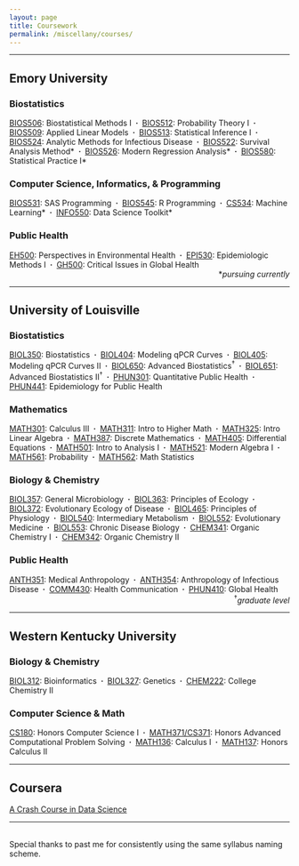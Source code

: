 ```yaml
---
layout: page
title: Coursework
permalink: /miscellany/courses/
---
```


<hr>
<h2>Emory University</h2>

<h3>Biostatistics</h3>
<a href="website/docs/Syllabi/Emory/Syllabus-BIOS506.pdf">BIOS506</a>: Biostatistical Methods I
<b>&nbsp;&middot;&nbsp;</b> <a href="website/docs/Syllabi/Emory/Syllabus-BIOS512.pdf">BIOS512</a>: Probability Theory I
<b>&nbsp;&middot;&nbsp;</b> <a href="website/docs/Syllabi/Emory/Syllabus-BIOS509.pdf">BIOS509</a>: Applied Linear Models
<b>&nbsp;&middot;&nbsp;</b> <a href="website/docs/Syllabi/Emory/Syllabus-BIOS513.pdf">BIOS513</a>: Statistical Inference I
<b>&nbsp;&middot;&nbsp;</b> <a href="website/docs/Syllabi/Emory/Syllabus-BIOS524.pdf">BIOS524</a>: Analytic Methods for Infectious Disease
<b>&nbsp;&middot;&nbsp;</b> <a href="website/docs/Syllabi/Emory/Syllabus-BIOS522.pdf">BIOS522</a>: Survival Analysis Method* 
<b>&nbsp;&middot;&nbsp;</b> <a href="website/docs/Syllabi/Emory/Syllabus-BIOS526.pdf">BIOS526</a>: Modern Regression Analysis*
<b>&nbsp;&middot;&nbsp;</b> <a href="website/docs/Syllabi/Emory/Syllabus-BIOS580.pdf">BIOS580</a>: Statistical Practice I*



<h3>Computer Science, Informatics, & Programming</h3>
<a href="website/docs/Syllabi/Emory/Syllabus-BIOS531.pdf">BIOS531</a>: SAS Programming
<b>&nbsp;&middot;&nbsp;</b> <a href="website/docs/Syllabi/Emory/Syllabus-BIOS545.pdf">BIOS545</a>: R Programming
<b>&nbsp;&middot;&nbsp;</b> <a href="website/docs/Syllabi/Emory/Syllabus-CS534.pdf">CS534</a>: Machine Learning*
<b>&nbsp;&middot;&nbsp;</b> <a href="website/docs/Syllabi/Emory/Syllabus-INFO550.pdf">INFO550</a>: Data Science Toolkit*


<h3>Public Health</h3>
<a href="website/docs/Syllabi/Emory/Syllabus-EH500.pdf">EH500</a>: Perspectives in Environmental Health
<b>&nbsp;&middot;&nbsp;</b> <a href="website/docs/Syllabi/Emory/Syllabus-EPI530.pdf">EPI530</a>: Epidemiologic Methods I
<b>&nbsp;&middot;&nbsp;</b> <a href="website/docs/Syllabi/Emory/Syllabus-GH500.pdf">GH500</a>: Critical Issues in Global Health

<div align= "right">
	*<i>pursuing currently</i>
</div>
<hr>

<h2>University of Louisville</h2>

<h3>Biostatistics</h3>
<a href="website/docs/Syllabi/UofL/Syllabus-BIOL350.pdf">BIOL350</a>: Biostatistics
<!-- <b>&nbsp;&middot;&nbsp;</b> <a href="/research#ModelingqPCRCurves">BIOL404</a>: Undergraduate Research–Modeling qPCR Curves
<b>&nbsp;&middot;&nbsp;</b> <a href="website/docs/Syllabi/UofL/Syllabus-BIOL405.pdf">BIOL405</a>: Undergraduate Research–Modeling qPCR Curves II -->
<b>&nbsp;&middot;&nbsp;</b> <a href="/research#ModelingqPCRCurves">BIOL404</a>: Modeling qPCR Curves
<b>&nbsp;&middot;&nbsp;</b> <a href="website/docs/Syllabi/UofL/Syllabus-BIOL405.pdf">BIOL405</a>: Modeling qPCR Curves II
<b>&nbsp;&middot;&nbsp;</b> <a href="website/docs/Syllabi/UofL/Syllabus-BIOL650.pdf">BIOL650</a>: Advanced Biostatistics<sup>&dagger;</sup>
<b>&nbsp;&middot;&nbsp;</b> <a href="website/docs/Syllabi/UofL/Syllabus-BIOL651.pdf">BIOL651</a>: Advanced Biostatistics II<sup>&dagger;</sup>
<b>&nbsp;&middot;&nbsp;</b> <a href="website/docs/Syllabi/UofL/Syllabus-PHUN301.pdf">PHUN301</a>: Quantitative Public Health
<b>&nbsp;&middot;&nbsp;</b> <a href="website/docs/Syllabi/UofL/Syllabus-PHUN441.pdf">PHUN441</a>: Epidemiology for Public Health

<h3>Mathematics</h3>
<a href="website/docs/Syllabi/UofL/Syllabus-MATH301.pdf">MATH301</a>: Calculus III
<b>&nbsp;&middot;&nbsp;</b> <a href="website/docs/Syllabi/UofL/Syllabus-MATH311.pdf">MATH311</a>: Intro to Higher Math
<b>&nbsp;&middot;&nbsp;</b> <a href="website/docs/Syllabi/UofL/Syllabus-MATH325.pdf">MATH325</a>: Intro Linear Algebra
<b>&nbsp;&middot;&nbsp;</b> <a href="website/docs/Syllabi/UofL/Syllabus-MATH387.pdf">MATH387</a>: Discrete Mathematics
<b>&nbsp;&middot;&nbsp;</b> <a href="website/docs/Syllabi/UofL/Syllabus-MATH405.pdf">MATH405</a>: Differential Equations
<b>&nbsp;&middot;&nbsp;</b> <a href="website/docs/Syllabi/UofL/Syllabus-MATH501.pdf">MATH501</a>: Intro to Analysis I
<b>&nbsp;&middot;&nbsp;</b> <a href="website/docs/Syllabi/UofL/Syllabus-MATH521.pdf">MATH521</a>: Modern Algebra I
<b>&nbsp;&middot;&nbsp;</b> <a href="website/docs/Syllabi/UofL/Syllabus-MATH561.pdf">MATH561</a>: Probability
<b>&nbsp;&middot;&nbsp;</b> <a href="website/docs/Syllabi/UofL/Syllabus-MATH562.pdf">MATH562</a>: Math Statistics

<h3>Biology & Chemistry</h3>
<a href="website/docs/Syllabi/UofL/Syllabus-BIOL357.pdf">BIOL357</a>: General Microbiology
<b>&nbsp;&middot;&nbsp;</b> <a href="website/docs/Syllabi/UofL/Syllabus-BIOL363.pdf">BIOL363</a>: Principles of Ecology
<b>&nbsp;&middot;&nbsp;</b> <a href="website/docs/Syllabi/UofL/Syllabus-BIOL372.pdf">BIOL372</a>: Evolutionary Ecology of Disease
<b>&nbsp;&middot;&nbsp;</b> <a href="website/docs/Syllabi/UofL/Syllabus-BIOL465.pdf">BIOL465</a>: Principles of Physiology
<b>&nbsp;&middot;&nbsp;</b> <a href="website/docs/Syllabi/UofL/Syllabus-BIOL540.pdf">BIOL540</a>: Intermediary Metabolism
<b>&nbsp;&middot;&nbsp;</b> <a href="website/docs/Syllabi/UofL/Syllabus-BIOL552.pdf">BIOL552</a>: Evolutionary Medicine
<b>&nbsp;&middot;&nbsp;</b> <a href="website/docs/Syllabi/UofL/Syllabus-BIOL553.pdf">BIOL553</a>: Chronic Disease Biology
<b>&nbsp;&middot;&nbsp;</b> <a href="website/docs/Syllabi/UofL/Syllabus-CHEM341.pdf">CHEM341</a>: Organic Chemistry I
<b>&nbsp;&middot;&nbsp;</b> <a href="website/docs/Syllabi/UofL/Syllabus-CHEM342.pdf">CHEM342</a>: Organic Chemistry II

<h3>Public Health</h3>
<a href="website/docs/Syllabi/UofL/Syllabus-ANTH351.pdf">ANTH351</a>: Medical Anthropology
<b>&nbsp;&middot;&nbsp;</b> <a href="website/docs/Syllabi/UofL/Syllabus-ANTH354.pdf">ANTH354</a>: Anthropology of Infectious Disease
<b>&nbsp;&middot;&nbsp;</b> <a href="website/docs/Syllabi/UofL/Syllabus-COMM430.pdf">COMM430</a>: Health Communication
<b>&nbsp;&middot;&nbsp;</b> <a href="website/docs/Syllabi/UofL/Syllabus-PHUN410.pdf">PHUN410</a>: Global Health

<div align= "right">
	<sup>&dagger;</sup><i>graduate level</i>
</div>
<hr>
<h2>Western Kentucky University</h2>

<h3>Biology & Chemistry</h3>
<a href="website/docs/Syllabi/WKU/Syllabus-BIOL312.pdf">BIOL312</a>: Bioinformatics
<b>&nbsp;&middot;&nbsp;</b> <a href="website/docs/Syllabi/WKU/Syllabus-BIOL327.pdf">BIOL327</a>: Genetics
<b>&nbsp;&middot;&nbsp;</b> <a href="website/docs/Syllabi/WKU/Syllabus-CHEM222.pdf">CHEM222</a>: College Chemistry II

<h3>Computer Science & Math</h3>
<a href="website/docs/Syllabi/WKU/Syllabus-CS180.pdf">CS180</a>: Honors Computer Science I
<b>&nbsp;&middot;&nbsp;</b> <a href="website/docs/Syllabi/WKU/Syllabus-CS371.pdf">MATH371/CS371</a>: Honors Advanced Computational Problem Solving
<b>&nbsp;&middot;&nbsp;</b> <a href="website/docs/Syllabi/WKU/Syllabus-MATH136.pdf">MATH136</a>: Calculus I
<b>&nbsp;&middot;&nbsp;</b> <a href="website/docs/Syllabi/WKU/Syllabus-MATH137.pdf">MATH137</a>: Honors Calculus II

<hr>
 <h2>Coursera</h2>
<a href="https://www.coursera.org/verify/JA4ELLANUEL9">A Crash Course in Data Science</a>
<hr>

<!-- 
Special thanks to <a href="https://linux.die.net/man/1/find">`find`</a>

and to past me for consistently using the same syllabus naming scheme for the past however many years.

 -->
 <br>
Special thanks to past me for consistently using the same syllabus naming scheme.


<!-- Really glad I used the same naming scheme for all of my course syllabi right about now or these links would not be here.
 -->
<!-- `find $src_dir -type f -name 'Syllabus-*.pdf' -exec cp '{}' $dst_dir ';'` -->

<!-- <div align= "right">
	*<i>pursuing currently</i><br><sup>&dagger;</sup><i>graduate level</i>
</div> -->